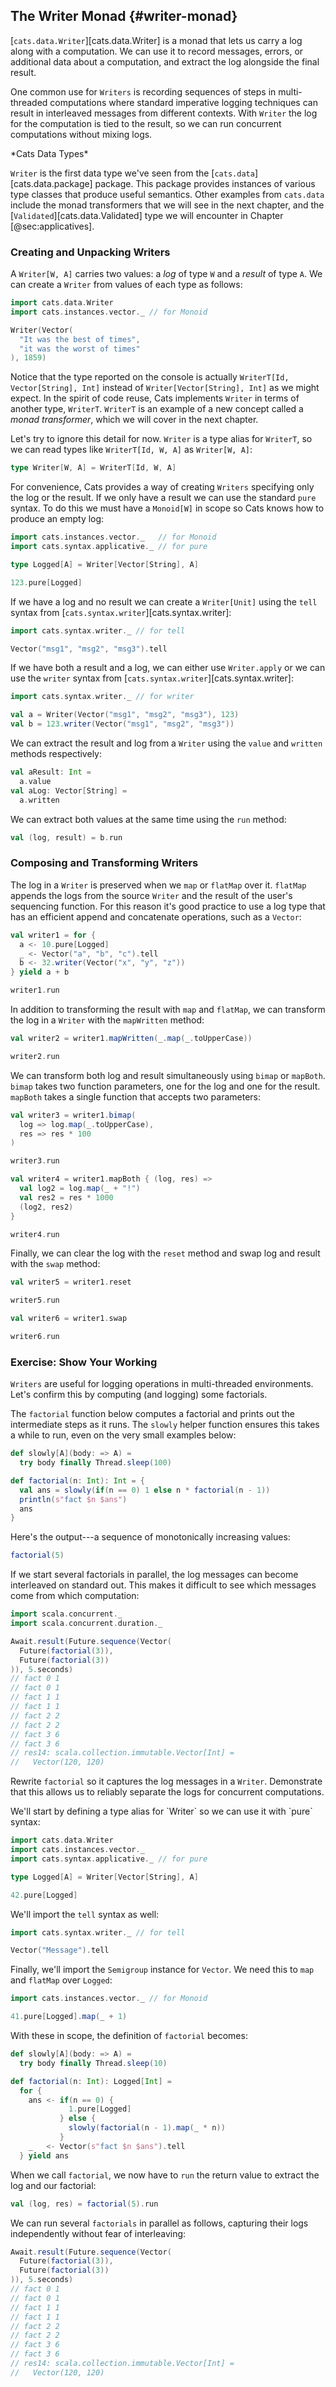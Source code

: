 ## The Writer Monad {#writer-monad}

[`cats.data.Writer`][cats.data.Writer]
is a monad that lets us carry a log along with a computation.
We can use it to record messages, errors,
or additional data about a computation,
and extract the log alongside the final result.

One common use for `Writers` is
recording sequences of steps in multi-threaded computations
where standard imperative logging techniques
can result in interleaved messages from different contexts.
With `Writer` the log for the computation is tied to the result,
so we can run concurrent computations without mixing logs.

<div class="callout callout-info">
*Cats Data Types*

`Writer` is the first data type we've seen
from the [`cats.data`][cats.data.package] package.
This package provides instances of various type classes
that produce useful semantics.
Other examples from `cats.data` include
the monad transformers that we will see in the next chapter,
and the [`Validated`][cats.data.Validated] type
we will encounter in Chapter [@sec:applicatives].
</div>

### Creating and Unpacking Writers

A `Writer[W, A]` carries two values:
a *log* of type `W` and a *result* of type `A`.
We can create a `Writer` from values of each type as follows:

```scala mdoc:silent
import cats.data.Writer
import cats.instances.vector._ // for Monoid
```

```scala mdoc
Writer(Vector(
  "It was the best of times",
  "it was the worst of times"
), 1859)
```

Notice that the type reported on the console
is actually `WriterT[Id, Vector[String], Int]`
instead of `Writer[Vector[String], Int]` as we might expect.
In the spirit of code reuse,
Cats implements `Writer` in terms of another type, `WriterT`.
`WriterT` is an example of a new concept called a *monad transformer*,
which we will cover in the next chapter.

Let's try to ignore this detail for now.
`Writer` is a type alias for `WriterT`,
so we can read types like `WriterT[Id, W, A]` as `Writer[W, A]`:

```scala
type Writer[W, A] = WriterT[Id, W, A]
```

For convenience, Cats provides a way of creating `Writers`
specifying only the log or the result.
If we only have a result we can use the standard `pure` syntax.
To do this we must have a `Monoid[W]` in scope
so Cats knows how to produce an empty log:

```scala mdoc:silent
import cats.instances.vector._   // for Monoid
import cats.syntax.applicative._ // for pure

type Logged[A] = Writer[Vector[String], A]
```

```scala mdoc
123.pure[Logged]
```

If we have a log and no result
we can create a `Writer[Unit]` using the `tell` syntax
from [`cats.syntax.writer`][cats.syntax.writer]:

```scala mdoc:silent
import cats.syntax.writer._ // for tell
```

```scala mdoc
Vector("msg1", "msg2", "msg3").tell
```

If we have both a result and a log,
we can either use `Writer.apply`
or we can use the `writer` syntax
from [`cats.syntax.writer`][cats.syntax.writer]:

```scala mdoc:silent
import cats.syntax.writer._ // for writer
```

```scala mdoc
val a = Writer(Vector("msg1", "msg2", "msg3"), 123)
val b = 123.writer(Vector("msg1", "msg2", "msg3"))
```

We can extract the result and log from a `Writer`
using the `value` and `written` methods respectively:

```scala mdoc
val aResult: Int =
  a.value
val aLog: Vector[String] =
  a.written
```

We can extract both values at the same time using the `run` method:

```scala mdoc
val (log, result) = b.run
```

### Composing and Transforming Writers

The log in a `Writer` is preserved when we `map` or `flatMap` over it.
`flatMap` appends the logs from the source `Writer`
and the result of the user's sequencing function.
For this reason it's good practice to use a log type
that has an efficient append and concatenate operations,
such as a `Vector`:

```scala mdoc
val writer1 = for {
  a <- 10.pure[Logged]
  _ <- Vector("a", "b", "c").tell
  b <- 32.writer(Vector("x", "y", "z"))
} yield a + b

writer1.run
```

In addition to transforming the result with `map` and `flatMap`,
we can transform the log in a `Writer` with the `mapWritten` method:

```scala mdoc
val writer2 = writer1.mapWritten(_.map(_.toUpperCase))

writer2.run
```

We can transform both log and result simultaneously using `bimap` or `mapBoth`.
`bimap` takes two function parameters, one for the log and one for the result.
`mapBoth` takes a single function that accepts two parameters:

```scala mdoc
val writer3 = writer1.bimap(
  log => log.map(_.toUpperCase),
  res => res * 100
)

writer3.run

val writer4 = writer1.mapBoth { (log, res) =>
  val log2 = log.map(_ + "!")
  val res2 = res * 1000
  (log2, res2)
}

writer4.run
```

Finally, we can clear the log with the `reset` method
and swap log and result with the `swap` method:

```scala mdoc
val writer5 = writer1.reset

writer5.run

val writer6 = writer1.swap

writer6.run
```

### Exercise: Show Your Working

`Writers` are useful for logging operations in multi-threaded environments.
Let's confirm this by computing (and logging) some factorials.

The `factorial` function below computes a factorial
and prints out the intermediate steps as it runs.
The `slowly` helper function ensures this takes a while to run,
even on the very small examples below:

```scala mdoc:silent
def slowly[A](body: => A) =
  try body finally Thread.sleep(100)

def factorial(n: Int): Int = {
  val ans = slowly(if(n == 0) 1 else n * factorial(n - 1))
  println(s"fact $n $ans")
  ans
}
```

Here's the output---a sequence of monotonically increasing values:

```scala mdoc
factorial(5)
```

If we start several factorials in parallel,
the log messages can become interleaved on standard out.
This makes it difficult to see
which messages come from which computation:

```scala
import scala.concurrent._
import scala.concurrent.duration._

Await.result(Future.sequence(Vector(
  Future(factorial(3)),
  Future(factorial(3))
)), 5.seconds)
// fact 0 1
// fact 0 1
// fact 1 1
// fact 1 1
// fact 2 2
// fact 2 2
// fact 3 6
// fact 3 6
// res14: scala.collection.immutable.Vector[Int] =
//   Vector(120, 120)
```

<!--
HACK: tut isn't capturing stdout from the threads above,
so i gone done hacked it.
-->

Rewrite `factorial` so it captures
the log messages in a `Writer`.
Demonstrate that this allows us to
reliably separate the logs
for concurrent computations.

<div class="solution">
We'll start by defining a type alias for `Writer`
so we can use it with `pure` syntax:

```scala mdoc:silent:reset-object
import cats.data.Writer
import cats.instances.vector._
import cats.syntax.applicative._ // for pure

type Logged[A] = Writer[Vector[String], A]
```

```scala mdoc
42.pure[Logged]
```

We'll import the `tell` syntax as well:

```scala mdoc:silent
import cats.syntax.writer._ // for tell
```

```scala mdoc
Vector("Message").tell
```

Finally, we'll import
the `Semigroup` instance for `Vector`.
We need this to `map` and `flatMap` over `Logged`:

```scala mdoc:silent
import cats.instances.vector._ // for Monoid
```

```scala mdoc
41.pure[Logged].map(_ + 1)
```

With these in scope, the definition of `factorial` becomes:

```scala mdoc:invisible
def slowly[A](body: => A) =
  try body finally Thread.sleep(10)
```
```scala mdoc:silent
def factorial(n: Int): Logged[Int] =
  for {
    ans <- if(n == 0) {
             1.pure[Logged]
           } else {
             slowly(factorial(n - 1).map(_ * n))
           }
    _   <- Vector(s"fact $n $ans").tell
  } yield ans
```

When we call `factorial`,
we now have to `run` the return value
to extract the log and our factorial:

```scala mdoc
val (log, res) = factorial(5).run
```

We can run several `factorials` in parallel as follows,
capturing their logs independently
without fear of interleaving:

```scala
Await.result(Future.sequence(Vector(
  Future(factorial(3)),
  Future(factorial(3))
)), 5.seconds)
// fact 0 1
// fact 0 1
// fact 1 1
// fact 1 1
// fact 2 2
// fact 2 2
// fact 3 6
// fact 3 6
// res14: scala.collection.immutable.Vector[Int] =
//   Vector(120, 120)
```

<!--
HACK: There is a deadlock in the REPL that prevents the code above from working
(see https://github.com/scala/bug/issues/9076) so i gone done hacked it.
-->
</div>
